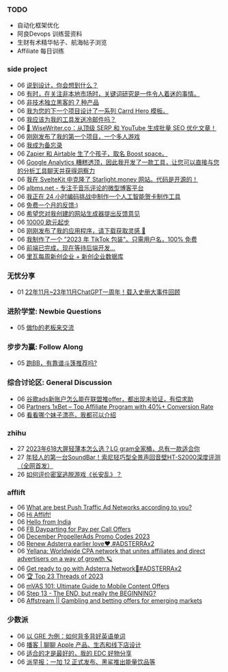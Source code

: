 ### TODO
-  自动化框架优化
-  阿良Devops 训练营资料
-  生财有术精华帖子、航海帖子浏览
-  Affiliate 每日训练

### side project
<!-- sideproject:START -->
-  06 [说到设计，你会想到什么？](https://www.reddit.com/r/SideProject/comments/18ccuc1/when_you_think_of_design_what_pops_into_your_head/)
-  06 [有时，在关注非本地市场时，关键词研究是一件令人着迷的事情。](https://old.reddit.com/r/SideProject/comments/18c4ejv/sometime_keyword_research_is_a_fascinating_thing/)
-  06 [非技术独立黑客的 7 种产品](https://www.reddit.com/r/SideProject/comments/18c3vy8/7_products_of_nontechnical_indie_hackers/)
-  06 [我为您的下一个项目设计了一系列 Carrd Hero 模板。](https://www.reddit.com/r/SideProject/comments/18cc666/ive_designed_a_series_of_carrd_hero_templates_for/)
-  06 [我应该为我的工具发送冷邮件吗？](https://old.reddit.com/r/SaaS/comments/187o73e/should_i_run_cold_emails_for_my_tool/)
-  06 [🧠 WiseWriter.co：从顶级 SERP 和 YouTube 生成批量 SEO 优化文章！](https://www.reddit.com/r/SideProject/comments/18c971j/wisewriterco_generate_bulk_seooptimized_articles/)
-  06 [刚刚发布了我的第一个项目，一个多人游戏](https://cryptik.me/)
-  06 [我成为备忘录](https://www.reddit.com/r/SideProject/comments/18c727q/i_am_become_meme/)
-  06 [Zapier 和 Airtable 生了个孩子，取名 Boost space。](https://www.reddit.com/r/SideProject/comments/18c0byr/zapier_and_airtable_had_a_baby_and_named_it_boost/)
-  06 [Google Analytics 糟糕透顶，因此我开发了一款工具，让您可以直接与您的分析工具聊天并获得洞察力](https://www.reddit.com/r/SideProject/comments/18c6byf/google_analytics_sucks_so_i_built_a_tool_that/)
-  06 [我在 SvelteKit 中克隆了 Starlight.money 网站。代码是开源的！](https://starlight.buildlandingpage.frontavo.com/)
-  06 [albms.net - 专注于音乐评论的微型博客平台](https://albms.net/)
-  06 [我正在 24 小时编码挑战中制作一个人工智能贺卡制作工具](https://www.reddit.com/r/SideProject/comments/18c1p24/i_am_making_a_ai_greeting_cards_maker_tool_in_24/)
-  06 [免费一个月的反馈:&rpar;](https://www.reddit.com/r/SideProject/comments/18c0i88/feedback_for_a_free_month/)
-  06 [希望您对我创建的网站生成器提出反馈意见](https://www.reddit.com/r/SideProject/comments/18c08lh/would_love_your_feedback_on_the_website_builder/)
-  06 [10000 欧元起步](https://www.reddit.com/r/SideProject/comments/18bzeuw/10000_euros_to_start/)
-  06 [刚刚发布了我的应用程序，请下载获取灵感 🙏](https://www.reddit.com/r/SideProject/comments/18bxaxt/just_published_my_app_please_download_for/)
-  06 [我制作了一个 &quot;2023 年 TikTok 包装&quot;。只需用户名，100% 免费](https://tokchart.com/wrapped)
-  06 [前端已完成，现在等待后端开发...](https://old.reddit.com/r/SideProject/comments/18bu9zs/frontend_done_now_waiting_on_backend_dev/)
-  06 [里瓦每周新创企业 + 新创企业数据库](https://www.reddit.com/r/SideProject/comments/18bthvl/riva_weekly_new_startups_startup_database/)<!-- sideproject:END -->


### 无忧分享
<!-- ruyo:START -->
-  01 [22年11月~23年11月ChatGPT一周年！载入史册大事件回顾](https://51.ruyo.net/18557.html)<!-- ruyo:END -->

### 进阶学堂: Newbie Questions
<!-- advertcn1:START -->
-  05 [做fb的老板来交流](https://www.advertcn.com/thread-113197-1-1.html)<!-- advertcn1:END -->

### 步步为赢: Follow Along
<!-- advertcn2:START -->
-  05 [跑BB，有靠谱斗篷推荐吗?](https://www.advertcn.com/thread-113193-1-1.html)<!-- advertcn2:END -->

### 综合讨论区: General Discussion
<!-- advertcn3:START -->
-  06 [谷歌ads新账户怎么能在联盟推offer，都出现未验证，有偿求助](https://www.advertcn.com/thread-113206-1-1.html)
-  06 [Partners 1xBet – Top Affiliate Program with 40%+ Conversion Rate](https://www.advertcn.com/thread-113205-1-1.html)
-  06 [看看哪个妹子漂亮，我都可以介绍](https://www.advertcn.com/thread-113202-1-1.html)<!-- advertcn3:END -->


### zhihu
<!-- zhihu:START -->
-  27 [2023年618大屏轻薄本怎么选？LG gram全家桶，总有一款适合你](http://zhuanlan.zhihu.com/p/632641888?utm_campaign=rss&utm_medium=rss&utm_source=rss&utm_content=title)
-  27 [年轻人的第一台SoundBar！索尼轻巧型全景声回音壁HT-S2000深度评测（全网首发）](http://zhuanlan.zhihu.com/p/630990296?utm_campaign=rss&utm_medium=rss&utm_source=rss&utm_content=title)
-  26 [如何评价密室逃脱游戏《长安乱》？](http://www.zhihu.com/question/563950552/answer/3045961312?utm_campaign=rss&utm_medium=rss&utm_source=rss&utm_content=title)<!-- zhihu:END -->

### afflift
<!-- afflift:START -->
-  06 [What are best Push Traffic Ad Networks according to you?](https://afflift.com/f/threads/what-are-best-push-traffic-ad-networks-according-to-you.11953/)
-  06 [Hi Afflift!](https://afflift.com/f/threads/hi-afflift.12133/)
-  06 [Hello from India](https://afflift.com/f/threads/hello-from-india.12207/)
-  06 [FB Dayparting for Pay per Call Offers](https://afflift.com/f/threads/fb-dayparting-for-pay-per-call-offers.12208/)
-  06 [December PropellerAds Promo Codes 2023](https://afflift.com/f/threads/december-propellerads-promo-codes-2023.12195/)
-  06 [Renew Adsterra earlier love❤,#ADSTERRAx2](https://afflift.com/f/threads/renew-adsterra-earlier-love%E2%9D%A4-adsterrax2.11950/)
-  06 [Yellana: Worldwide CPA network that unites affiliates and direct advertisers on a way of growth 🪐](https://afflift.com/f/threads/yellana-worldwide-cpa-network-that-unites-affiliates-and-direct-advertisers-on-a-way-of-growth-%F0%9F%AA%90.10512/)
-  06 [Get ready to go with Adsterra Network🚩#ADSTERRAx2](https://afflift.com/f/threads/get-ready-to-go-with-adsterra-network%F0%9F%9A%A9-adsterrax2.11949/)
-  06 [🏆 Top 23 Threads of 2023](https://afflift.com/f/threads/%F0%9F%8F%86-top-23-threads-of-2023.12206/)
-  06 [mVAS 101: Ultimate Guide to Mobile Content Offers](https://afflift.com/f/threads/mvas-101-ultimate-guide-to-mobile-content-offers.11905/)
-  06 [Step 13 - The END, but really the BEGINNING?](https://afflift.com/f/threads/step-13-the-end-but-really-the-beginning.2950/)
-  06 [Affstream || Gambling and betting offers for emerging markets](https://afflift.com/f/threads/affstream-gambling-and-betting-offers-for-emerging-markets.11749/)<!-- afflift:END -->

### 少数派
<!-- sspai:START -->
-  06 [以 GRE 为例：如何背多背好英语单词](https://sspai.com/post/84835)
-  06 [播客 | 聊聊 Apple 产品、生态和线下店设计](https://sspai.com/post/84837)
-  06 [适合的才是最好的，我的 EDC 好物分享](https://sspai.com/post/84762)
-  06 [派早报：一加 12 正式发布、黑鲨推出能量饮品等](https://sspai.com/post/84873)<!-- sspai:END -->
